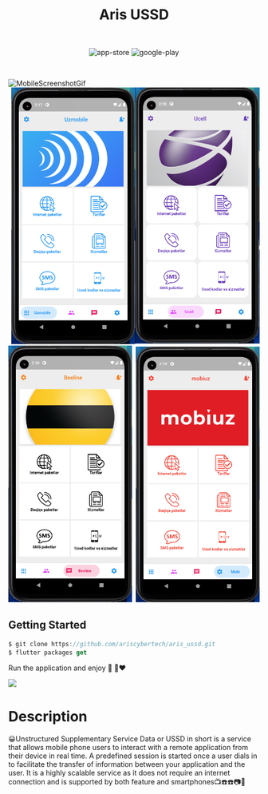 <h1 align="center">Aris USSD</h1>

<br />
 
<p align="center">
  <img alt="app-store" src="https://github.com/ariscybertech/ariscybertech/blob/main/publish/app-store.png" />
  <img alt="google-play" src="https://github.com/ariscybertech/ariscybertech/blob/main/publish/play-store.png" />
</p>

<br />

![MobileScreenshotGif](screenshots/screenrecord.gif)
![MobileScreenshot](screenshots/screenshot.png)
![MobileScreenshot1](screenshots/screenshot1.png)
## Getting Started

```dart
$ git clone https://github.com/ariscybertech/aris_ussd.git
$ flutter packages get
```

Run the application and enjoy :tada: :rainbow::heart:

<a href="https://www.buymeacoffee.com/ariscybertech"><img src="https://cdn.buymeacoffee.com/buttons/v2/default-yellow.png" height="60"></a>
# Description
:grinning:Unstructured Supplementary Service Data or USSD in short is a service that allows mobile phone users to interact with a remote application from their device in real time. A predefined session is started once a user dials in to facilitate the transfer of information between your application and the user. It is a highly scalable service as it does not require an internet connection and is supported by both feature and smartphones:tv::telephone::phone::camera::iphone:
 
